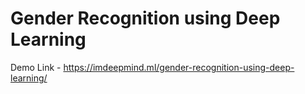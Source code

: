 # Gender Recognition using Deep Learning

Demo Link - https://imdeepmind.ml/gender-recognition-using-deep-learning/
